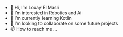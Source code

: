 - 👋 Hi, I’m Louay El Masri
- 👀 I’m interested in Robotics and Ai
- 🌱 I’m currently learning Kotlin
- 💞️ I’m looking to collaborate on some future projects
- 📫 How to reach me ...

<!---
louay01/louay01 is a ✨ special ✨ repository because its `README.md` (this file) appears on your GitHub profile.
You can click the Preview link to take a look at your changes.
--->
